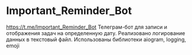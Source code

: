 # Important_Reminder_Bot
https://t.me/Important_Reminder_Bot
Телеграм-бот для записи и отображения задач на определенную дату. Реализовано логирование данных в текстовый файл.
Использованы библиотеки aiogram, logging, emoji
